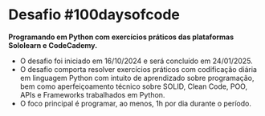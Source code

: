 # Desafio #100daysofcode
<b> Programando em Python com exercícios práticos das plataformas Sololearn e CodeCademy. </b>
<br>
- O desafio foi iniciado em 16/10/2024 e será concluído em 24/01/2025.
- O desafio comporta resolver exercícios práticos com codificação diária em linguagem Python com intuito de aprendizado sobre programação, bem como aperfeiçoamento técnico sobre SOLID, Clean Code, POO, APIs e Frameworks trabalhados em Python.
- O foco principal é programar, ao menos, 1h por dia durante o período.
